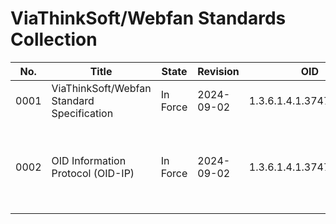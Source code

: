 # ViaThinkSoft/Webfan Standards Collection

| No.  | Title                                      | State            | Revision   | OID                      | Files                                                                               |
|------|--------------------------------------------|------------------|------------|--------------------------|-------------------------------------------------------------------------------------|
| 0001 | ViaThinkSoft/Webfan Standard Specification | In Force         | 2024-09-02 | 1.3.6.1.4.1.37476.3.0.0  | [TXT](https://github.com/ViaThinkSoft/standards/blob/main/viathinksoft-std-0001-std.txt) |
| 0002 | OID Information Protocol (OID-IP)          | In Force         | 2024-09-02 | 1.3.6.1.4.1.37476.3.5.10 | [TXT](https://github.com/ViaThinkSoft/standards/blob/main/viathinksoft-std-0002-oidip.txt) / [NROFF](https://github.com/ViaThinkSoft/standards/blob/main/viathinksoft-std-0002-oidip.nroff) / [JSON-Schema](https://github.com/ViaThinkSoft/standards/blob/main/viathinksoft-std-0002-oidip.json)  / [XML-Schema](https://github.com/ViaThinkSoft/standards/blob/main/viathinksoft-std-0002-oidip.xsd) |
